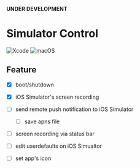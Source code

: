
**UNDER DEVELOPMENT**

# Simulator Control

![Xcode](https://img.shields.io/badge/Xcode-11.4-blue.svg)
![macOS](https://img.shields.io/badge/macOS-10.15-orange.svg)

## Feature

- [x] boot/shutdown
- [x] iOS Simulator's screen recording 
- [ ] send remote push notification to iOS Simulator
  - [ ] save apns file
- [ ] screen recording via status bar
- [ ] edit userdefaults on iOS Simualtor

- [ ] set app's icon

